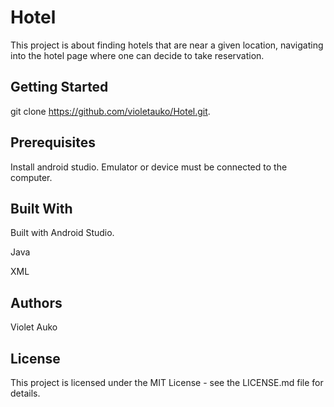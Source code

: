 # Hotel 
This project is about finding hotels that are near a given location, navigating into the hotel page where one can decide to take reservation.

## Getting Started
git clone https://github.com/violetauko/Hotel.git.

## Prerequisites
Install android studio.
Emulator or device must be connected to the computer.

## Built With
Built with Android Studio. 

Java

XML

## Authors
Violet Auko

## License
This project is licensed under the MIT License - see the LICENSE.md file for details.
